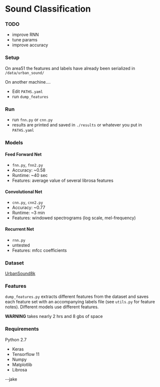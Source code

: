 # Sound Classification

### TODO
* improve RNN
* tune params
* improve accuracy

### Setup
On area51 the features and labels have already been serialized in `/data/urban_sound/`

On another machine....
* Edit `PATHS.yaml`
* run `dump_features`

### Run
* run `fnn.py` or `cnn.py`
* results are printed and saved in `./results` or whatever you put in `PATHS.yaml`

### Models
#### Feed Forward Net
* `fnn.py`, `fnn2.py`
* Accuracy: ~0.58
* Runtime:  ~40 sec
* Features: average value of several librosa features

#### Convolutional Net
* `cnn.py`, `cnn2.py`
* Accuracy: ~0.77
* Runtime:  ~3 min
* Features: windowed spectrograms (log scale, mel-frequency)

#### Recurrent Net
* `rnn.py`
* untested
* Features: mfcc coefficients

### Dataset
 [UrbanSound8k](https://serv.cusp.nyu.edu/projects/urbansounddataset/urbansound8k.html)

### Features
`dump_features.py` extracts different features from the dataset and saves each feature set with an accompanying labels file (see `utils.py` for feature notes). Different models use different features. 

**WARNING** takes nearly 2 hrs and 8 gbs of space

### Requirements
Python 2.7
* Keras
* Tensorflow 11
* Numpy
* Matplotlib
* Librosa

--jake